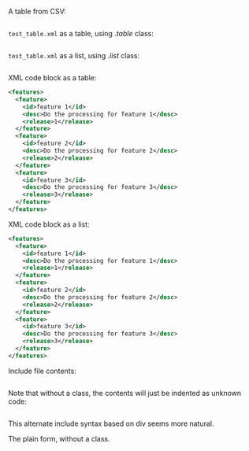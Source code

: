 
A table from CSV:

~~~~~ {.csv .table include="test_table.csv" caption="CSV Test Table" widths="[0.3, 0.6, 0.1]"}
~~~~~


`test_table.xml` as a table, using *.table* class:

~~~~~ {.xml .table include="test_table.xml" caption="XML Test Table" widths="[0.3, 0.6, 0.1]" columns='["id", "desc", "release"]' root="frontend" child="footure"}
~~~~~

`test_table.xml` as a list, using *.list* class:

~~~~~ {.xml .list include="test_table.xml"  columns='["id", "desc", "release"]' root="frontend" child="footure"}
~~~~~

XML code block as a table:

~~~~~ {.xml .table  caption="XML Test Table (immediate)" widths="[0.3, 0.6, 0.1]" columns='["id", "desc", "release"]' root="features" child="footure"}
<features>
  <feature>
    <id>feature 1</id>
    <desc>Do the processing for feature 1</desc>
    <release>1</release>
  </feature>
  <feature>
    <id>feature 2</id>
    <desc>Do the processing for feature 2</desc>
    <release>2</release>
  </feature>
  <feature>
    <id>feature 3</id>
    <desc>Do the processing for feature 3</desc>
    <release>3</release>
  </feature>
</features>
~~~~~

XML code block as a list:

~~~~~ {.xml .list  columns='["id", "desc", "release"]' root="features"}
<features>
  <feature>
    <id>feature 1</id>
    <desc>Do the processing for feature 1</desc>
    <release>1</release>
  </feature>
  <feature>
    <id>feature 2</id>
    <desc>Do the processing for feature 2</desc>
    <release>2</release>
  </feature>
  <feature>
    <id>feature 3</id>
    <desc>Do the processing for feature 3</desc>
    <release>3</release>
  </feature>
</features>
~~~~~

Include file contents:

~~~~~ {.xml include="test_table.xml"}
~~~~~ 

Note that without a class, the contents will just be indented as
unknown code:

~~~~~ {include="test_table.xml"}
~~~~~ 

This alternate include syntax based on div seems more natural.

<div class="code haskell" include="Setup.hs"></div>

The plain form, without a class.

<div class="code" include="Setup.hs"></div>

<div include="sample.md"></div>
